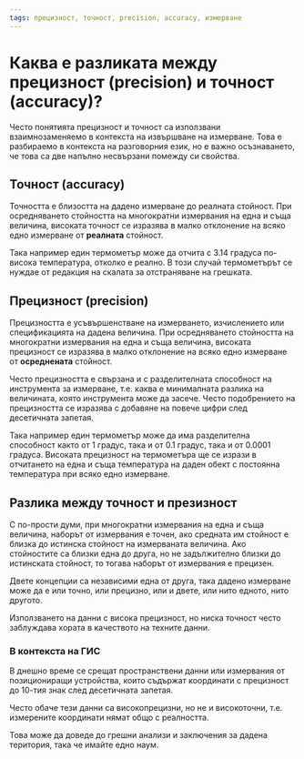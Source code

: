 ```yaml
---
tags: прецизност, точност, precision, accuracy, измерване
---
```


# Каква е разликата между прецизност (precision) и точност (accuracy)?

Често понятията прецизност и точност са използвани взаимнозаменяемо в контекста на извършване на измерване.
Това е разбираемо в контекста на разговорния език, но е важно осъзнаването, че това са две напълно несвързани помежду си свойства.

## Точност (accuracy)

Точността е близостта на дадено измерване до реалната стойност.
При осредняването стойността на многократни измервания на една и съща величина, високата точност се изразява в малко отклонение на всяко едно измерване от **реалната** стойност.

Така например един термометър може да отчита с 3.14 градуса по-висока температура, отколко е реално.
В този случай термометърът се нуждае от редакция на скалата за отстраняване на грешката.

## Прецизност (precision)

Прецизността е усъвършенстване на измерването, изчислението или спецификацията на дадена величина.
При осредняването стойността на многократни измервания на една и съща величина, високата прецизност се изразява в малко отклонение на всяко едно измерване от **осреднената** стойност.

Често прецизността е свързана и с разделителната способност на инструмента за измерване, т.е. каква е минималната разлика на величината, която инструмента може да засече.
Често подобрението на прецизността  се изразява с добавяне на повече цифри след десетичната запетая.

Така например един термометър може да има разделителна способност както от 1 градус, така и от 0.1 градус, така и от 0.0001 градуса.
Високата прецизност на термометъра ще се изрази в отчитането на една и съща температура на даден обект с постоянна температура при всяко едно измерване.

## Разлика между точност и презизност

С по-прости думи, при многократни измервания на една и съща величина, наборът от измервания е точен, ако средната им стойност е близка до истинска стойност на измерваната величина.
Ако стойностите са близки една до друга, но не задължително близки до истинската стойност, то тогава наборът от измервания е прецизен.

Двете концепции са независими една от друга, така дадено измерване може да е или точно, или прецизно, или и двете, или нито едното, нито другото.

Използването на данни с висока прецизност, но ниска точност често заблуждава хората в качеството на техните данни.

### В контекста на ГИС

В днешно време се срещат пространствени данни или измервания от позициониращи устройства, които съдържат координати с прецизност до 10-тия знак след десетичната запетая.

Често обаче тези данни са високопрецизни, но не и високоточни, т.е. измерените координати нямат общо с реалността.

Това може да доведе до грешни анализи и заключения за дадена територия, така че имайте едно наум.
